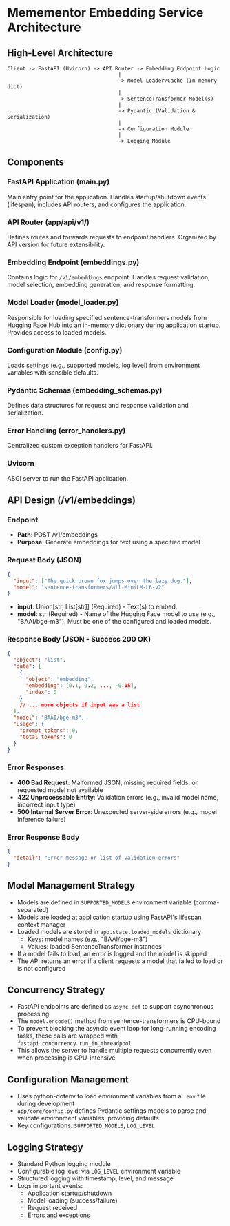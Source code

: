 # Memementor Embedding Service Architecture

## High-Level Architecture

```
Client -> FastAPI (Uvicorn) -> API Router -> Embedding Endpoint Logic
                                    |
                                    -> Model Loader/Cache (In-memory dict)
                                    |
                                    -> SentenceTransformer Model(s)
                                    |
                                    -> Pydantic (Validation & Serialization)
                                    |
                                    -> Configuration Module
                                    |
                                    -> Logging Module
```

## Components

### FastAPI Application (main.py)
Main entry point for the application. Handles startup/shutdown events (lifespan), includes API routers, and configures the application.

### API Router (app/api/v1/)
Defines routes and forwards requests to endpoint handlers. Organized by API version for future extensibility.

### Embedding Endpoint (embeddings.py)
Contains logic for `/v1/embeddings` endpoint. Handles request validation, model selection, embedding generation, and response formatting.

### Model Loader (model_loader.py)
Responsible for loading specified sentence-transformers models from Hugging Face Hub into an in-memory dictionary during application startup. Provides access to loaded models.

### Configuration Module (config.py)
Loads settings (e.g., supported models, log level) from environment variables with sensible defaults.

### Pydantic Schemas (embedding_schemas.py)
Defines data structures for request and response validation and serialization.

### Error Handling (error_handlers.py)
Centralized custom exception handlers for FastAPI.

### Uvicorn
ASGI server to run the FastAPI application.

## API Design (/v1/embeddings)

### Endpoint
- **Path**: POST /v1/embeddings
- **Purpose**: Generate embeddings for text using a specified model

### Request Body (JSON)
```json
{
  "input": ["The quick brown fox jumps over the lazy dog."],
  "model": "sentence-transformers/all-MiniLM-L6-v2"
}
```

- **input**: Union[str, List[str]] (Required) - Text(s) to embed.
- **model**: str (Required) - Name of the Hugging Face model to use (e.g., "BAAI/bge-m3"). Must be one of the configured and loaded models.

### Response Body (JSON - Success 200 OK)
```json
{
  "object": "list",
  "data": [
    {
      "object": "embedding",
      "embedding": [0.1, 0.2, ..., -0.05],
      "index": 0
    }
    // ... more objects if input was a list
  ],
  "model": "BAAI/bge-m3",
  "usage": {
    "prompt_tokens": 0,
    "total_tokens": 0
  }
}
```

### Error Responses
- **400 Bad Request**: Malformed JSON, missing required fields, or requested model not available
- **422 Unprocessable Entity**: Validation errors (e.g., invalid model name, incorrect input type)
- **500 Internal Server Error**: Unexpected server-side errors (e.g., model inference failure)

### Error Response Body
```json
{
  "detail": "Error message or list of validation errors"
}
```

## Model Management Strategy

- Models are defined in `SUPPORTED_MODELS` environment variable (comma-separated)
- Models are loaded at application startup using FastAPI's lifespan context manager
- Loaded models are stored in `app.state.loaded_models` dictionary
  - Keys: model names (e.g., "BAAI/bge-m3")
  - Values: loaded SentenceTransformer instances
- If a model fails to load, an error is logged and the model is skipped
- The API returns an error if a client requests a model that failed to load or is not configured

## Concurrency Strategy

- FastAPI endpoints are defined as `async def` to support asynchronous processing
- The `model.encode()` method from sentence-transformers is CPU-bound
- To prevent blocking the asyncio event loop for long-running encoding tasks, these calls are wrapped with `fastapi.concurrency.run_in_threadpool`
- This allows the server to handle multiple requests concurrently even when processing is CPU-intensive

## Configuration Management

- Uses python-dotenv to load environment variables from a `.env` file during development
- `app/core/config.py` defines Pydantic settings models to parse and validate environment variables, providing defaults
- Key configurations: `SUPPORTED_MODELS`, `LOG_LEVEL`

## Logging Strategy

- Standard Python logging module
- Configurable log level via `LOG_LEVEL` environment variable
- Structured logging with timestamp, level, and message
- Logs important events:
  - Application startup/shutdown
  - Model loading (success/failure)
  - Request received
  - Errors and exceptions
